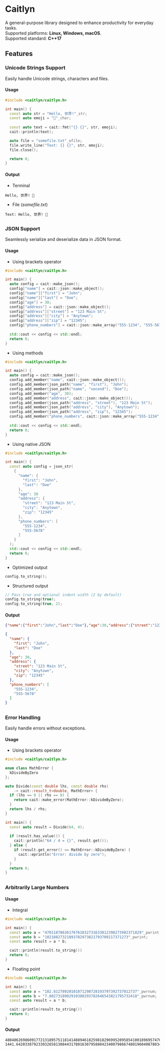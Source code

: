# Caitlyn
A general-purpose library designed to enhance productivity for everyday tasks.\
Supported platforms: **Linux, Windows, macOS**.\
Supported standard: **C++17**

## Features

### Unicode Strings Support
Easily handle Unicode strings, characters and files.

#### Usage
```c++
#include <caitlyn/caitlyn.h>

int main() {
  const auto str = "Hello, 世界!"_str;
  const auto emoji = "🙂"_char;
  
  const auto text = cait::fmt("{} {}", str, emoji);
  cait::println(text);

  auto file = "somefile.txt"_ofile;
  file.write_line("Text: {} {}", str, emoji);
  file.close();

  return 0;
}
```
#### Output
- Terminal
```text
Hello, 世界! 🙂
```
- File (_somefile.txt_)
```text
Text: Hello, 世界! 🙂
```
##

### JSON Support
Seamlessly serialize and deserialize data in JSON format.

#### Usage
- Using brackets operator
```c++
#include <caitlyn/caitlyn.h>

int main() {
  auto config = cait::make_json();
  config["name"] = cait::json::make_object();
  config["name"]["first"] = "John";
  config["name"]["last"] = "Doe";
  config["age"] = 30;
  config["address"] = cait::json::make_object();
  config["address"]["street"] = "123 Main St";
  config["address"]["city"] = "Anytown";
  config["address"]["zip"] = "12345";
  config["phone_numbers"] = cait::json::make_array("555-1234", "555-5678");
  
  std::cout << config << std::endl;
  return 0;
}
```

- Using methods
```c++
#include <caitlyn/caitlyn.h>

int main() {
  auto config = cait::make_json();
  config.add_member("name", cait::json::make_object());
  config.add_member(json_path("name", "first"), "John");
  config.add_member(json_path("name", "second"), "Doe");
  config.add_member("age", 30);
  config.add_member("address", cait::json::make_object());
  config.add_member(json_path("address", "street"), "123 Main St");
  config.add_member(json_path("address", "city"), "Anytown");
  config.add_member(json_path("address", "zip"), "12345");
  config.add_member("phone_numbers", cait::json::make_array("555-1234", "555-5678"));
  
  std::cout << config << std::endl;
  return 0;
}
```
- Using native JSON
```c++
#include <caitlyn/caitlyn.h>

int main() {
  const auto config = json_str(
    {
      "name": {
        "first": "John",
        "last": "Doe"
      },
      "age": 30
      "address": {
        "street": "123 Main St",
        "city": "Anytown",
        "zip": "12345"
      },
      "phone_numbers": [
        "555-1234",
        "555-5678"
      ]
    }
  );
  std::cout << config << std::endl;
  return 0;
}
```
- Optimized output
```c++
config.to_string();
```
- Structured output
```c++
// Pass true and optional indent width (2 by default)
config.to_string(true);
config.to_string(true, 2);
```
#### Output
```json
{"name":{"first":"John","last":"Doe"},"age":30,"address":{"street":"123 Main St","city":"Anytown","zip":"12345"},"phone_numbers":["555-1234","555-5678"]}
```
```json
{
  "name": {
    "first": "John",
    "last": "Doe"
  },
  "age": 30,
  "address": {
    "street": "123 Main St",
    "city": "Anytown",
    "zip": "12345"
  },
  "phone_numbers": [
    "555-1234",
    "555-5678"
  ]
}
```
##

### Error Handling
Easily handle errors without exceptions.

#### Usage
- Using brackets operator
```c++
#include <caitlyn/caitlyn.h>

enum class MathError {
  kDivideByZero
};

auto Divide(const double lhs, const double rhs)
    -> cait::result_t<double, MathError> {
  if (lhs == 0 || rhs == 0) {
    return cait::make_error(MathError::kDivideByZero);
  }
  return lhs / rhs;
}

int main() {
  const auto result = Divide(64, 4);
  
  if (result.has_value()) {
    cait::println("64 / 4 = {}", result.get());
  } else {
    if (result.get_error() == MathError::kDivideByZero) {
      cait::eprintln("Error: divide by zero");
    }
  }
  return 0;
}
```
##

### Arbitrarily Large Numbers

#### Usage
- Integral
```c++
#include <caitlyn/caitlyn.h>

int main() {
  const auto a = "47011878636176761032731633812398273982371829"_pwrint;
  const auto b = "10218827321893782973821793709217371273"_pwrint;
  const auto result = a * b;

  cait::println(result.to_string())
  return 0;
}
```
- Floating point
```c++
#include <caitlyn/caitlyn.h>

int main() {
  const auto a = "182.81278920101871298728193797392737812737"_pwrnum;
  const auto b = "7.8827318902910380293782646543821795732418"_pwrnum;
  const auto result = a * b;

  cait::println(result.to_string())
  return 0;
}
```
#### Output
```text
480406269860917721318957511814148894618259818296995209585410018969574705029068317
1441.64203387923303265813084431780163079588042340079866748019604087803446244208066
```
